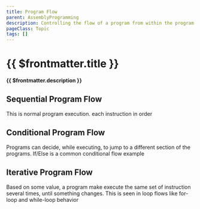 ```yaml
---
title: Program Flow
parent: AssemblyProgramming
description: Controlling the flow of a program from within the program is a big part of Turing initial General Purpose computer. It allows a program to execute in various orders, based on internal changes and external data
pageClass: Topic
tags: []
---
```


# {{ $frontmatter.title }}

**{{ $frontmatter.description }}**

## Sequential Program Flow
This is normal program execution. each instruction in order

## Conditional Program Flow
Programs can decide, while executing, to jump to a different section of the programs. If/Else is a common conditional flow example

## Iterative Program Flow
Based on some value, a program make execute the same set of instruction several times, until something changes. This is seen in loop flows like for-loop and while-loop behavior